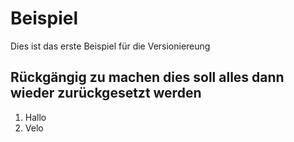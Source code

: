 # Beispiel
Dies ist das erste Beispiel für die Versioniereung

## Rückgängig zu machen dies soll alles dann wieder zurückgesetzt werden

1. Hallo
2. Velo
